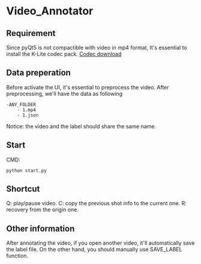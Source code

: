 # Video_Annotator
## Requirement
Since pyQt5 is not compactible with video in mp4 format, It's essential to install the K-Lite codec pack. [Codec download](https://codecguide.com/download_kl.htm)

## Data preperation
Before activate the UI, it's essential to preprocess the video. After preprocessing, we'll have the data as following
```
-ANY_FOLDER
    - 1.mp4
    - 1.json

```
Notice: the video and the label should share the same name.

## Start
CMD:
```
python start.py
```
## Shortcut
Q: play/pause video.
C: copy the previous shot info to the current one.
R: recovery from the origin one.

## Other information
After annotating the video, if you open another video, it'll automatically save the label file. On the other hand, you should manually use SAVE_LABEL function. 